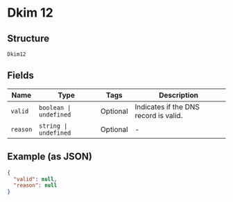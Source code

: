 
# Dkim 12

## Structure

`Dkim12`

## Fields

| Name | Type | Tags | Description |
|  --- | --- | --- | --- |
| `valid` | `boolean \| undefined` | Optional | Indicates if the DNS record is valid. |
| `reason` | `string \| undefined` | Optional | - |

## Example (as JSON)

```json
{
  "valid": null,
  "reason": null
}
```

